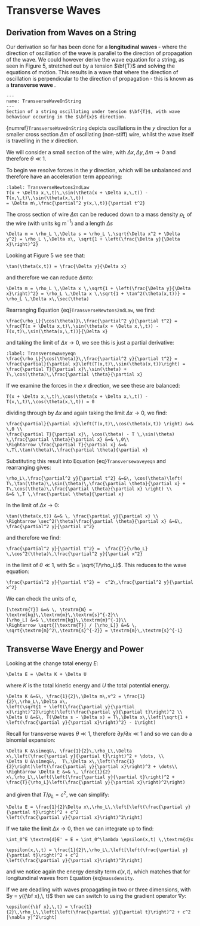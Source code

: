 # Transverse Waves

## Derivation from Waves on a String

Our derivation so far has been done for a <b> longitudinal waves </b> - where the direction of oscillation of the wave is parallel to the direction of propagation 
of the wave.  We could however derive the wave equation for a string, as seen in Figure 5, stretched out by a tension $\bf{T}$ and solving the equations of 
motion.  This results in a wave that where the direction of oscillation is perpendicular to the direction of propagation - this is known as a <b> transverse wave </b>.
```{figure} ../figures/TransverseWaveOnString.png
---
name: TransverseWaveOnString
---
Section of a string oscillating under tension $\bf{T}$, with wave behaviour occuring in the $\bf{x}$ direction.
```
{numref}`TransverseWaveOnString` depicts oscillations in the $y$ direction for a smaller cross section $\Delta m$ of oscillating (non-stiff) wire, 
whilst the wave itself is travelling in the $x$ direction.  

We will consider a small section of the wire, with $\Delta x,\,\Delta y,\, \Delta m \rightarrow 0$ 
and therefore $\theta \ll 1$.  

To begin we resolve forces in the $y$ direction, which will be unbalanced and therefore have an acceleration term appearing:
```{math}
:label: TransverseNewtons2ndLaw
T(x + \Delta x,\,t)\,\sin(\theta(x + \Delta x,\,t)) - T(x,\,t)\,\sin(\theta(x,\,t)) 
= \Delta m\,\frac{\partial^2 y(x,\,t)}{\partial t^2} 
```
The cross section of wire $\Delta m$ can be reduced down to a mass density $\rho_L$ of the wire 
(with units kg m$^{-1}$) and a length $\Delta s$ 
```{math}
\Delta m = \rho_L \,\Delta s = \rho_L \,\sqrt{\Delta x^2 + \Delta  y^2} = \rho_L \,\Delta x\, \sqrt{1 + \left(\frac{\Delta y}{\Delta x}\right)^2}
```
Looking at Figure 5 we see that:
```{math}
\tan(\theta(x,t)) = \frac{\Delta y}{\Delta x}
```
and therefore we can reduce $\Delta m$to:
```{math}
\Delta m = \rho_L \,\Delta x \,\sqrt{1 + \left(\frac{\Delta y}{\Delta x}\right)^2} = \rho_L \,\Delta x \,\sqrt{1 + \tan^2(\theta(x,t))} = \rho_L \,\Delta x\,\sec(\theta)
```
Rearranging Equation {eq}`TransverseNewtons2ndLaw`, we find:
```{math}
\frac{\rho_L}{\cos(\theta)}\,\frac{\partial^2 y}{\partial t^2} = \frac{T(x + \Delta x,t)\,\sin(\theta(x + \Delta x,\,t)) - T(x,t)\,\sin(\theta(x,\,t))}{\Delta x}
```
and taking the limit of $\Delta x \rightarrow 0$, we see this is just a partial derivative:
```{math}
:label: Transversewaveyeqn
\frac{\rho_L}{\cos(\theta)}\,\frac{\partial^2 y}{\partial t^2} = \frac{\partial}{\partial x}\left(T(x,t)\,\sin(\theta(x,t))\right) = \frac{\partial T}{\partial x}\,\sin(\theta) + T\,\cos(\theta)\,\frac{\partial \theta}{\partial x} 
```
If we examine the forces in the $x$ direction, we see these are balanced:
```{math}
T(x + \Delta x,\,t)\,\cos(\theta(x + \Delta x,\,t)) - T(x,\,t)\,\cos(\theta(x,\,t)) = 0
```
dividing through by $\Delta x$ and again taking the limit $\Delta x \rightarrow 0$, we find:
```{math}
\frac{\partial}{\partial x}\left(T(x,t)\,\cos(\theta(x,t)) \right) &=& \,0 \\ 
\frac{\partial T}{\partial x}\, \cos(\theta) - T \,\sin(\theta) \,\frac{\partial \theta}{\partial x} &=& \,0\\
\Rightarrow \frac{\partial T}{\partial x} &=& \,T\,\tan(\theta)\,\frac{\partial \theta}{\partial x}
```
Substituting this result into Equation {eq}`Transversewaveyeqn` and rearranging gives:
```{math}
\rho_L\,\frac{\partial^2 y}{\partial t^2} &=&\, \cos(\theta)\left( T\,\tan(\theta)\,\sin(\theta)\,\frac{\partial \theta}{\partial x} + T\,\cos(\theta)\,\frac{\partial \theta}{\partial x} \right) \\ 
&=& \,T \,\frac{\partial \theta}{\partial x}
```
In the limit of $\Delta x \rightarrow 0$:
```{math}
\tan(\theta(x,t)) &=& \, \frac{\partial y}{\partial x} \\
\Rightarrow \sec^2(\theta)\frac{\partial \theta}{\partial x} &=&\, \frac{\partial^2 y}{\partial x^2}
```
and therefore we find:
```{math}
\frac{\partial^2 y}{\partial t^2} =  \frac{T}{\rho_L} \,\cos^2(\theta)\,\frac{\partial^2 y}{\partial x^2}
```
in the limit of $\theta \ll 1$, with $c = \sqrt{T/\rho_L}$. This reduces to the wave equation:
```{math}
\frac{\partial^2 y}{\partial t^2} =  c^2\,\frac{\partial^2 y}{\partial x^2}
```
We can check the units of $c$, 
```{math}
[\textrm{T}] &=& \, \textrm{N} = \textrm{kg}\,\textrm{m}\,\textrm{s}^{-2}\\
[\rho_L] &=& \,\textrm{kg}\,\textrm{m}^{-1}\\
\Rightarrow \sqrt{[\textrm{T}] / [\rho_L]} &=& \, \sqrt{\textrm{m}^2\,\textrm{s}^{-2}} = \textrm{m}\,\textrm{s}^{-1}
```

## Transverse Wave Energy and Power
Looking at the change total energy $E$:
```{math}
\Delta E = \Delta K + \Delta U
```
where $K$ is the total kinetic energy and $U$ the total potential energy.
```{math}
\Delta K &=&\, \frac{1}{2}\,\Delta m\,v^2 = \frac{1}{2}\,\rho_L\,\Delta x\,
\left(\sqrt{1 + \left(\frac{\partial y}{\partial x}\right)^2}\right)\left(\frac{\partial y}{\partial t}\right)^2 \\
\Delta U &=&\, T(\Delta s - \Delta x) = T\,\Delta x\,\left(\sqrt{1 + \left(\frac{\partial y}{\partial x}\right)^2} - 1\right)
```
Recall for transverse waves $\theta \ll 1$, therefore $\partial y/\partial x \ll 1$ and so we can do a binomial 
expansion:
```{math}
\Delta K &\simeq&\, \frac{1}{2}\,\rho_L\,\Delta x\,\left(\frac{\partial y}{\partial t}\right)^2 + \dots, \\
\Delta U &\simeq&\,  T\,\Delta x\,\left(\frac{1}{2}\right)\left(\frac{\partial y}{\partial x}\right)^2 + \dots\\ 
\Rightarrow \Delta E &=& \, \frac{1}{2} x\,\rho_L\,\left(\left(\frac{\partial y}{\partial t}\right)^2 + 
\frac{T}{\rho_L}\left(\frac{\partial y}{\partial x}\right)^2\right)
```
and given that  $T / \rho_L = c^2$, we can simplify:
```{math}
\Delta E = \frac{1}{2}\Delta x\,\rho_L\,\left[\left(\frac{\partial y}{\partial t}\right)^2 + c^2
\left(\frac{\partial y}{\partial x}\right)^2\right]
```
If we take the limit $\Delta x \rightarrow 0$, then we can integrate up to find:
```{math}
\int_0^E \textrm{d}E' = E = \int_0^\lambda \epsilon(x,t) \,\textrm{d}x 
```
```{math}
\epsilon(x,\,t) = \frac{1}{2}\,\rho_L\,\left[\left(\frac{\partial y}{\partial t}\right)^2 + c^2
\left(\frac{\partial y}{\partial x}\right)^2\right]
```
and we notice again the energy density term $\epsilon(x,\,t)$, which matches that for longitundinal waves from Equation {eq}`massdensity`.

If we are deadling with waves propagating in two or three dimensions, with $y = y({\bf x},\, t)$ then we can switch to using the 
gradient operator $\nabla y$:
```{math}
\epsilon({\bf x},\,t) = \frac{1}{2}\,\rho_L\,\left[\left(\frac{\partial y}{\partial t}\right)^2 + c^2
|\nabla y|^2\right]
```

